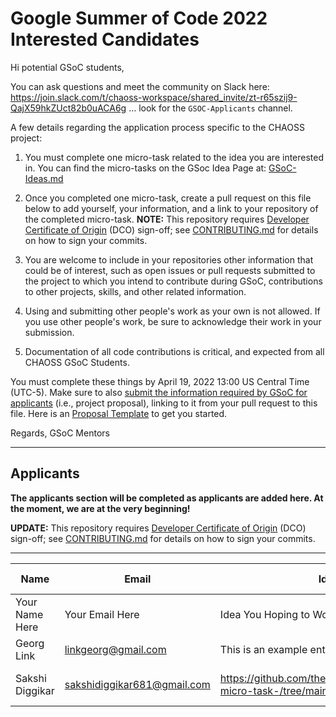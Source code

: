 # Google Summer of Code 2022 Interested Candidates

Hi potential GSoC students,

You can ask questions and meet the community on Slack here: https://join.slack.com/t/chaoss-workspace/shared_invite/zt-r65szij9-QajX59hkZUct82b0uACA6g  ... look for the `GSOC-Applicants` channel. 

A few details regarding the application process specific to the CHAOSS project:

1) You must complete one micro-task related to the idea you are interested in. You can find the micro-tasks on the GSoc Idea Page at: [GSoC-Ideas.md](./GSoC-Ideas.md)

2) Once you completed one micro-task, create a pull request on this file below to add yourself, your information, and a link to your repository of the completed micro-task. **NOTE:** This repository requires [Developer Certificate of Origin](https://developercertificate.org/) (DCO) sign-off; see [CONTRIBUTING.md](https://github.com/chaoss/governance/blob/master/CONTRIBUTING.md#code-or-document-change-contributions-github-interface) for details on how to sign your commits.

3) You are welcome to include in your repositories other information that could be of interest, such as open issues or pull requests submitted to the project to which you intend to contribute during GSoC, contributions to other projects, skills, and other related information.

4) Using and submitting other people's work as your own is not allowed. If you use other people's work, be sure to acknowledge their work in your submission.

6) Documentation of all code contributions is critical, and expected from all CHAOSS GSoC Students. 

You must complete these things by April 19, 2022 13:00 US Central Time (UTC-5). Make sure to also [submit the information required by GSoC for applicants](https://summerofcode.withgoogle.com/) (i.e., project proposal), linking to it from your pull request to this file. Here is an [Proposal Template](https://docs.google.com/document/d/1YZez6_hgp2dBybEsMZoQ-ONB9IawK4_OPISLHe9Tjew/edit) to get you started.

Regards,
GSoC Mentors

------

## Applicants
 
**The applicants section will be completed as applicants are added here. At the moment, we are at the very beginning!**

**UPDATE:** This repository requires [Developer Certificate of Origin](https://developercertificate.org/) (DCO) sign-off; see [CONTRIBUTING.md](https://github.com/chaoss/governance/blob/master/CONTRIBUTING.md#code-or-document-change-contributions-github-interface) for details on how to sign your commits. 

------

| Name | Email | Idea | Micro-Task Repository | Project Proposal | Submitted on GSOC | 
| --- | --- | --- | --- | --- | --- |
| Your Name Here | Your Email Here |  Idea You Hoping to Work On | Link to your Mico-task Repo | Link to Your Proposal | YES/NO |
| Georg Link | linkgeorg@gmail.com | This is an example entry | [Micro-task](https://github.com/chaoss/governance/blob/master/GSoC-Ideas.md) | [Proposal Template](https://docs.google.com/document/d/1YZez6_hgp2dBybEsMZoQ-ONB9IawK4_OPISLHe9Tjew/edit) | NO |
| Sakshi Diggikar | sakshidiggikar681@gmail.com | https://github.com/thesakshidiggikar/chaoss-micro-task-/tree/main#chaoss-micro-task- |[Micro task] https://github.com/thesakshidiggikar/chaoss-micro-task-/tree/main#chaoss-micro-task- | https://docs.google.com/document/d/1_mq8QDlm47g3dKjwOyiQ663Qak-ovayXE-Tfpsrg950/edit?usp=sharing | Yes 

